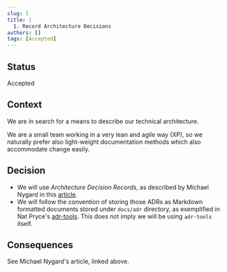 ```yaml
---
slug: 1
title: | 
  1. Record Architecture Decisions
authors: []
tags: [Accepted]
---
```


## Status

Accepted

## Context

We are in search for a means to describe our technical architecture.

We are a small team working in a very lean and agile way (XP), so we naturally prefer also light-weight documentation methods which also accommodate change easily.

## Decision

* We will use _Architecture Decision Records_, as described by Michael Nygard in this [article](http://thinkrelevance.com/blog/2011/11/15/documenting-architecture-decisions).
* We will follow the convention of storing those ADRs as Markdown formatted documents stored under `docs/adr` directory, as exemplified in Nat Pryce's [adr-tools](https://github.com/npryce/adr-tools). This does not imply we will be using `adr-tools` itself.

## Consequences

See Michael Nygard's article, linked above.
